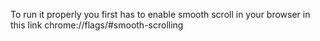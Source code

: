 To run it properly you first has to enable smooth scroll in your browser in this link chrome://flags/#smooth-scrolling

